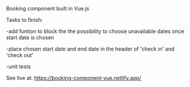 Booking component  built in Vue.js

Tasks to finish: 

-add funtion to block the the possibility to choose unavailable dates once start date is chosen

-place chosen start date and end date in the header of 'check in' and 'check out'

-unit tests


See live at: https://booking-component-vue.netlify.app/ 
